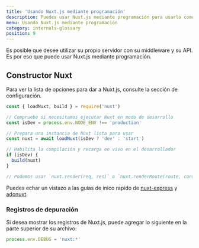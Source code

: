 ```yaml
---
title: 'Usando Nuxt.js mediante programación'
description: Puedes usar Nuxt.js mediante programación para usarlo como middleware, lo que le brinda la libertad de crear su propio servidor para representar sus aplicaciones web.
menu: Usando Nuxt.js mediante programación
category: internals-glossary
position: 9
---
```


Es posible que desee utilizar su propio servidor con su middleware y su API. Es por eso que puede usar Nuxt.js mediante programación.

## Constructor Nuxt

Para ver la lista de opciones para dar a Nuxt.js, consulte la sección de configuración.

```js
const { loadNuxt, build } = require('nuxt')

// Compruebe si necesitamos ejecutar Nuxt en modo de desarrollo
const isDev = process.env.NODE_ENV !== 'production'

// Prepara una instancia de Nuxt lista para usar
const nuxt = await loadNuxt(isDev ? 'dev' : 'start')

// Habilita la compilación y recarga en vivo en el desarrollador
if (isDev) {
  build(nuxt)
}

// Podemos usar `nuxt.render(req, res)` o `nuxt.renderRoute(route, context)`
```

Puedes echar un vistazo a las guías de inico rapido de [nuxt-express](https://github.com/nuxt/express) y [adonuxt](https://github.com/nuxt/adonuxt).

### Registros de depuración

Si desea mostrar los registros de Nuxt.js, puede agregar lo siguiente en la parte superior de su archivo:

```js
process.env.DEBUG = 'nuxt:*'
```
